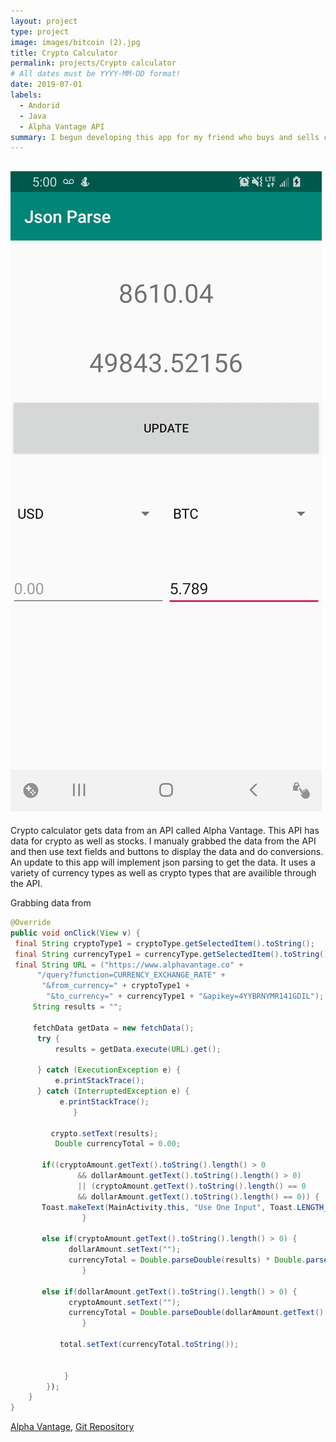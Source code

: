 ```yaml
---
layout: project
type: project
image: images/bitcoin (2).jpg
title: Crypto Calculator
permalink: projects/Crypto calculator
# All dates must be YYYY-MM-DD format!
date: 2019-07-01
labels:
  - Andorid
  - Java
  - Alpha Vantage API
summary: I begun developing this app for my friend who buys and sells cryto to people in Hawaii who dont have access to the exchanges. 
---
```


## <img class="" src="../images/cryptoPic1.jpg">


Crypto calculator gets data from an API called Alpha Vantage. This API has data for crypto as well as stocks. I manualy grabbed the data from the API and then use text fields and buttons to display the data and do conversions. An update to this app will implement json parsing to get the data. It uses a variety of currency types as well as crypto types that are availible through the API.

Grabbing data from

```java
@Override
public void onClick(View v) {
 final String cryptoType1 = cryptoType.getSelectedItem().toString();
 final String currencyType1 = currencyType.getSelectedItem().toString();
 final String URL = ("https://www.alphavantage.co" +
      "/query?function=CURRENCY_EXCHANGE_RATE" +
       "&from_currency=" + cryptoType1 +
        "&to_currency=" + currencyType1 + "&apikey=4YYBRNYMR141GDIL");
     String results = "";
                
     fetchData getData = new fetchData();           
      try {
          results = getData.execute(URL).get();
     
      } catch (ExecutionException e) {
          e.printStackTrace();
      } catch (InterruptedException e) {
           e.printStackTrace();
              }
                
         crypto.setText(results);
          Double currencyTotal = 0.00;
                
       if((cryptoAmount.getText().toString().length() > 0
               && dollarAmount.getText().toString().length() > 0)
               || (cryptoAmount.getText().toString().length() == 0
               && dollarAmount.getText().toString().length() == 0)) {
       Toast.makeText(MainActivity.this, "Use One Input", Toast.LENGTH_SHORT).show();
                }
                
       else if(cryptoAmount.getText().toString().length() > 0) {
             dollarAmount.setText("");
             currencyTotal = Double.parseDouble(results) * Double.parseDouble(cryptoAmount.getText().toString());
                }

       else if(dollarAmount.getText().toString().length() > 0) {
             cryptoAmount.setText("");
             currencyTotal = Double.parseDouble(dollarAmount.getText().toString()) / Double.parseDouble(results);
                }
                
           total.setText(currencyTotal.toString());
                
                
            }
        });
    }
}
```

[Alpha Vantage](https://www.alphavantage.co/), [Git Repository](https://github.com/derekasola/Crypto-Calculator)





